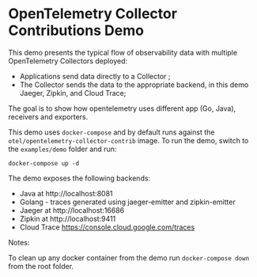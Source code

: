 # OpenTelemetry Collector Contributions Demo 

This demo presents the typical flow of observability data with multiple
OpenTelemetry Collectors deployed:

- Applications send data directly to a Collector ;
- The Collector sends the data to the appropriate backend, in this demo
 Jaeger, Zipkin, and Cloud Trace;

 The goal is to show how opentelemetry uses different app (Go, Java), receivers and exporters.

This demo uses `docker-compose` and by default runs against the 
`otel/opentelemetry-collector-contrib` image. To run the demo, switch
to the `examples/demo` folder and run:

```shell
docker-compose up -d
```

The demo exposes the following backends:

- Java at http://localhost:8081
- Golang - traces generated using jaeger-emitter and zipkin-emitter
- Jaeger at http://localhost:16686
- Zipkin at http://localhost:9411
- Cloud Trace https://console.cloud.google.com/traces

Notes:

To clean up any docker container from the demo run `docker-compose down` from 
the root folder.


